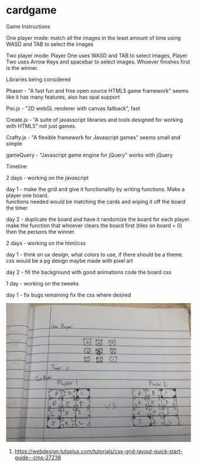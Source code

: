 # cardgame



Game Instructions

One player mode: match all the images in the least amount of time using WASD and TAB to select the images

Two player mode: Player One uses WASD and TAB to select images, Player Two uses Arrow Keys and spacebar to select images. Whoever finishes first is the winner.






Libraries being considered

Phaser - "A fast fun and free open source HTML5 game framework" seems like it has many features, also has opal support

Pixi.js - "2D webGL renderer with canvas fallback", fast

Create.js - "A suite of javasscript libraries and tools designed for working with HTML5" not just games. 

Crafty.js - "A flexible framework for Javascript games" seems small and simple

gameQuery - "Javascript game engine for jQuery" works with jQuery 




Timeline

2 days - working on the javascript

day 1 - make the grid and give it functionality by writing functions. Make a player one board.  
functions needed would be matching the cards and wiping it off the board
the timer

day 2 - duplicate the board and have it randomize the board for each player. 
make the function that whoever clears the board first (tiles on board = 0) then the persons the winner. 

2 days - working on the html/css

day 1 - think on ux design, what colors to use, if there should be a theme. 
css would be a pg design maybe made with pixel art


day 2 - fill the background with good animations
code the board css

1 day  - working on the tweeks 

day 1 - fix bugs remaining
fix the css where desired 


![alt text](https://github.com/Jiaxi-Wu-Dev/cardgame/blob/master/assets/wireframe.jpg "Logo Title Text 1")

1. https://webdesign.tutsplus.com/tutorials/css-grid-layout-quick-start-guide--cms-27238